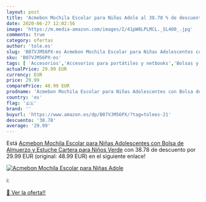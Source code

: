 ```yaml
---
layout: post
title: 'Acmebon Mochila Escolar para Niñas Adole al 38.78 % de descuento'
date: 2020-06-27 12:02:56
image: 'https://m.media-amazon.com/images/I/41pW8LPLMCL._SL400_.jpg'
comments: true
category: ofertas
author: 'tole.es'
slug: 'B07VJM56PX-es Acmebon Mochila Escolar para Niñas Adolescentes con Bolsa...'
sku: 'B07VJM56PX-es'
tags: [ 'Accesorios','Accesorios para portátiles y netbooks','Bolsas y fundas para portátiles y netbooks','Informática','Mochilas para portátiles y netbooks','escolar','mochila', ]
actualPrice: 29.99 EUR
currency: EUR
price: 29.99
comparePrice: 48.99 EUR
prodname: 'Acmebon Mochila Escolar para Niñas Adolescentes con Bolsa de Almuerzo y Estuche Cartera para Niños Verde'
country: 'es'
flag: '🇪🇸'
brand: ''
buyurl: 'https://www.amazon.es/dp/B07VJM56PX/?tag=tolees-21'
descuento: '38.78'
average: '29.99'
---
```


Está [Acmebon Mochila Escolar para Niñas Adolescentes con Bolsa de Almuerzo y Estuche Cartera para Niños Verde](https://www.amazon.es/dp/B07VJM56PX/?tag=tolees-21) con 38.78 de descuento por 29.99 EUR (original: 48.99 EUR) en el siguiente enlace!

[![Acmebon Mochila Escolar para Niñas Adole](https://m.media-amazon.com/images/I/41pW8LPLMCL._SL400_.jpg)](https://www.amazon.es/dp/B07VJM56PX/?tag=tolees-21)

ℹ️:


[🛒 Ver la oferta!!](https://www.amazon.es/dp/B07VJM56PX/?tag=tolees-21)
